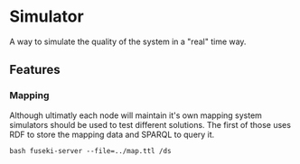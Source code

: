 # Simulator

A way to simulate the quality of the system in a "real" time way.

## Features

### Mapping

Although ultimatly each node will maintain it's own mapping system simulators should be used to test different solutions. The first of those uses RDF to store the mapping data and SPARQL to query it.

`
bash fuseki-server --file=../map.ttl /ds
`

